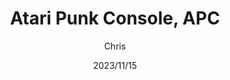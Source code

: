 ---
title: Atari Punk Console, APC
date: 2023/11/15
description: 8 Bit audio generation using the Atari Punk Console
tag: Analog audio, Electronics
author: Chris
---